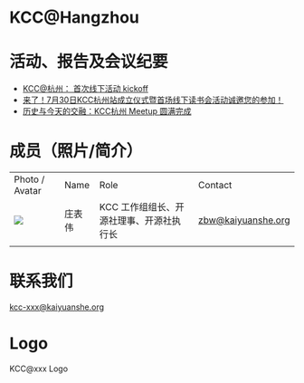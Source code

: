 # KCC@Hangzhou

# 活动、报告及会议纪要

- [KCC@杭州： 首次线下活动 kickoff][1]
- [来了！7月30日KCC杭州站成立仪式暨首场线下读书会活动诚邀您的参加！][2]
- [历史与今天的交融：KCC杭州 Meetup 圆满完成][3]

# 成员（照片/简介）

|     |     |     |     |
| --- | --- | --- | --- |
| Photo / Avatar | Name | Role | Contact |
| ![](https://kaiyuanshe.cn/api/lark/file/ON4gbuxg0o3LPlxeHLBcDCQ7nse) | 庄表伟 | KCC 工作组组长、开源社理事、开源社执行长 | zbw@kaiyuanshe.org |
|     |     |     |     |

# 联系我们

kcc-xxx@kaiyuanshe.org

# Logo

KCC@xxx Logo

[1]: https://kaiyuanshe.feishu.cn/docx/LGnrdEDfhoqXDWx76rgcjwaHnpe
[2]: https://kaiyuanshe.feishu.cn/docx/Zrg9d7cUEo38xvxlhlLcSR9onKf?from=from_copylink
[3]: https://flxgeaiudp.feishu.cn/docx/Ynz8dghC3oRLM6xEAEvc0A01nZg?from=from_copylink